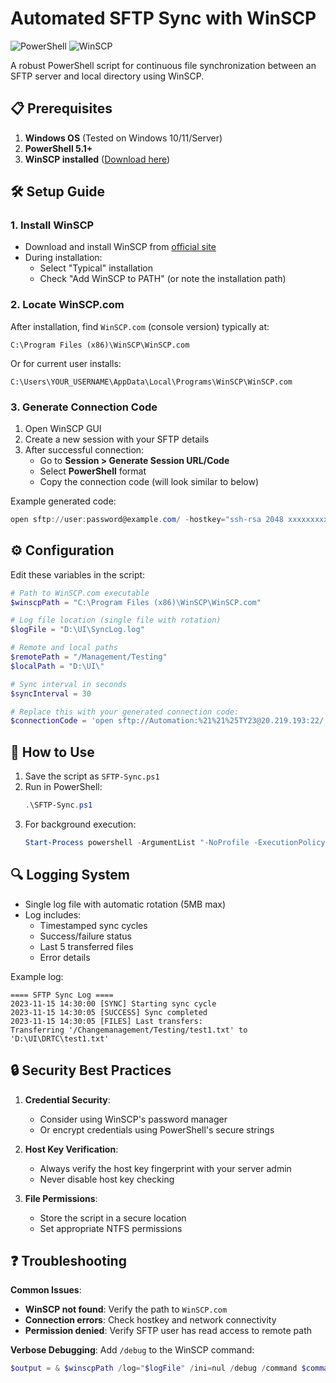 # Automated SFTP Sync with WinSCP

![PowerShell](https://img.shields.io/badge/PowerShell-%235391FE.svg?style=for-the-badge&logo=powershell&logoColor=white)
![WinSCP](https://img.shields.io/badge/WinSCP-5C8DBC?style=for-the-badge&logo=windows-terminal&logoColor=white)

A robust PowerShell script for continuous file synchronization between an SFTP server and local directory using WinSCP.

## 📋 Prerequisites

1. **Windows OS** (Tested on Windows 10/11/Server)
2. **PowerShell 5.1+**
3. **WinSCP installed** ([Download here](https://winscp.net/eng/download.php))

## 🛠 Setup Guide

### 1. Install WinSCP
- Download and install WinSCP from [official site](https://winscp.net/eng/download.php)
- During installation:
  - Select "Typical" installation
  - Check "Add WinSCP to PATH" (or note the installation path)

### 2. Locate WinSCP.com
After installation, find `WinSCP.com` (console version) typically at:
```
C:\Program Files (x86)\WinSCP\WinSCP.com
```
Or for current user installs:
```
C:\Users\YOUR_USERNAME\AppData\Local\Programs\WinSCP\WinSCP.com
```

### 3. Generate Connection Code
1. Open WinSCP GUI
2. Create a new session with your SFTP details
3. After successful connection:
   - Go to **Session > Generate Session URL/Code**
   - Select **PowerShell** format
   - Copy the connection code (will look similar to below)

Example generated code:
```powershell
open sftp://user:password@example.com/ -hostkey="ssh-rsa 2048 xxxxxxxxx..."
```

## ⚙️ Configuration

Edit these variables in the script:

```powershell
# Path to WinSCP.com executable
$winscpPath = "C:\Program Files (x86)\WinSCP\WinSCP.com"

# Log file location (single file with rotation)
$logFile = "D:\UI\SyncLog.log"

# Remote and local paths
$remotePath = "/Management/Testing"
$localPath = "D:\UI\"

# Sync interval in seconds
$syncInterval = 30

# Replace this with your generated connection code:
$connectionCode = 'open sftp://Automation:%21%21%25TY23@20.219.193:22/ -hostkey="ssh-ed25519 255 4OfXKvs+uNFlQS/FHBSNJZUI"'
```

## 🚀 How to Use

1. Save the script as `SFTP-Sync.ps1`
2. Run in PowerShell:
   ```powershell
   .\SFTP-Sync.ps1
   ```
3. For background execution:
   ```powershell
   Start-Process powershell -ArgumentList "-NoProfile -ExecutionPolicy Bypass -File `"SFTP-Sync.ps1`"" -WindowStyle Hidden
   ```

## 🔍 Logging System

- Single log file with automatic rotation (5MB max)
- Log includes:
  - Timestamped sync cycles
  - Success/failure status
  - Last 5 transferred files
  - Error details

Example log:
```
==== SFTP Sync Log ====
2023-11-15 14:30:00 [SYNC] Starting sync cycle
2023-11-15 14:30:05 [SUCCESS] Sync completed
2023-11-15 14:30:05 [FILES] Last transfers:
Transferring '/Changemanagement/Testing/test1.txt' to 'D:\UI\DRTC\test1.txt'
```

## 🔒 Security Best Practices

1. **Credential Security**:
   - Consider using WinSCP's password manager
   - Or encrypt credentials using PowerShell's secure strings

2. **Host Key Verification**:
   - Always verify the host key fingerprint with your server admin
   - Never disable host key checking

3. **File Permissions**:
   - Store the script in a secure location
   - Set appropriate NTFS permissions

## ❓ Troubleshooting

**Common Issues**:
- **WinSCP not found**: Verify the path to `WinSCP.com`
- **Connection errors**: Check hostkey and network connectivity
- **Permission denied**: Verify SFTP user has read access to remote path

**Verbose Debugging**:
Add `/debug` to the WinSCP command:
```powershell
$output = & $winscpPath /log="$logFile" /ini=nul /debug /command $commandScript 2>&1
```
